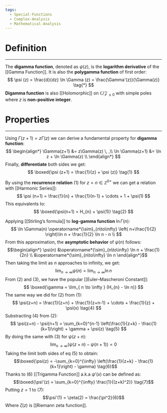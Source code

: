 ```yaml
---
tags:
  - Special-Functions
  - Complex-Analysis
  - Mathematical-Analysis
---
```

# Definition
---
The **digamma function**, denoted as $\psi(z)$, is the **logarithm derivative** of the [[Gamma Function]]. It is also the **polygamma function** of first order:
$$
\psi (z) = \frac{d}{dz} \ln \Gamma (z) = \frac{\Gamma'(z)}{\Gamma(z)} \tag{*}
$$
**Digamma function** is also [[Holomorphic]] on $\mathbb{C}/\mathcal{Z}_{\leq 0}$ with simple poles where $z$ is **non-positive integer**.

# Properties
---
Using $\Gamma(z+1) = z\Gamma(z)$ we can derive a fundamental property for **digamma function**:
$$
\begin{align*}
\Gamma(z+1) &= z\Gamma(z) \, ,\\
\ln \Gamma(z+1) &= \ln z + \ln \Gamma(z) \\
\end{align*}
$$
Finally, **differentiate** both sides we get:
$$
\boxed{\psi (z+1) = \frac{1}{z} + \psi (z)} \tag{1}
$$

By using the **recurrence relation** $(1)$ for $z = n \in \mathbb{Z}^{0+}$ we can get a relation with [[Harmonic Series]]:
$$
\psi (n+1) = \frac{1}{n} + \frac{1}{n-1} + \cdots + 1 + \psi(1) 
$$
This equivalents to:
$$
\boxed{\psi(n+1) = H_{n} + \psi(1)} \tag{2}
$$

Applying [[Stirling’s formula]] to **log-gamma function** $\ln \Gamma(n)$:
$$
\ln \Gamma(n) \operatorname*{\sim}_{n\to\infty} \left( n+\frac{1}{2} \right)\ln n + \frac{1}{2} \ln n - n \\
$$
From this approximation, the **asymptotic behavior** of $\psi(n)$ follows:
$$\begin{align*}
\psi(n) &\operatorname*{\sim}_{n\to\infty} \ln n + \frac{1}{2n} \\ 
&\operatorname*{\sim}_{n\to\infty} \ln n
\end{align*}$$
Then taking the limit as $n$ approaches to infinity, we get:
$$
\lim_{ n \to \infty } \psi (n) = \lim_{ n \to \infty } \ln n  \tag{3}
$$
From $(2)$ and $(3)$, we have the popular [[Euler–Mascheroni Constant]]:
$$
\boxed{\gamma = \lim_{ n \to \infty } (H_{n} - \ln n)}
$$
The same way we did for $(2)$ from $(1)$:
$$
\psi(z+n) = \frac{1}{z+n} + \frac{1}{z+n-1} + \cdots + \frac{1}{z} + \psi(x) \tag{4}
$$
Substracting $(4)$ from $(2)$:
$$
\psi(z+n) - \psi(n+1) = \sum_{k=0}^{n-1} \left(\frac{1}{z+k} - \frac{1}{k+1}\right) + \gamma + \psi(z) \tag{5}
$$
By doing the same with $(3)$ for $\psi(z+n)$:
$$
\lim_{ n \to \infty } (\psi(z+n) - \psi(n+1)) = 0
$$
Taking the limit both sides of eq $(5)$ to obtain:
$$\boxed{\psi(z) = -\sum_{k=0}^{\infty} \left(\frac{1}{z+k} - \frac{1}{k+1}\right) - \gamma} \tag{6}$$
Thanks to $(6)$ [[Trigamma Function]] a.k.a $\psi'(x)$ can be defined as:
$$\boxed{\psi'(z) = \sum_{k=0}^{\infty} \frac{1}{(z+k)^2}} \tag{7}$$
Putting $z=1$ to $(7)$:
$$\psi'(1) = \zeta(2) = \frac{\pi^2}{6}$$
Where $\zeta(z)$ is [[Riemann zeta function]].

